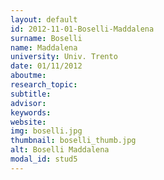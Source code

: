 ```yaml
---
layout: default 
id: 2012-11-01-Boselli-Maddalena
surname: Boselli
name: Maddalena
university: Univ. Trento
date: 01/11/2012
aboutme: 
research_topic: 
subtitle: 
advisor: 
keywords: 
website: 
img: boselli.jpg
thumbnail: boselli_thumb.jpg
alt: Boselli Maddalena
modal_id: stud5
---
```

